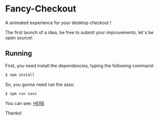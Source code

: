 # Fancy-Checkout
A animated experience for your desktop checkout !

The first launch of a idea, be free to submit your improvements, let´s be open source!


## Running

First, you need install the dependencies, typing the following command:

```bash
$ npm install
```

So, you gonna need run the sass:

```bash
$ npm run sass
```

You can see: <a href="https://www.behance.net/gallery/69833603/FANCY-CHECKOUT">HERE</a>

Thanks!
